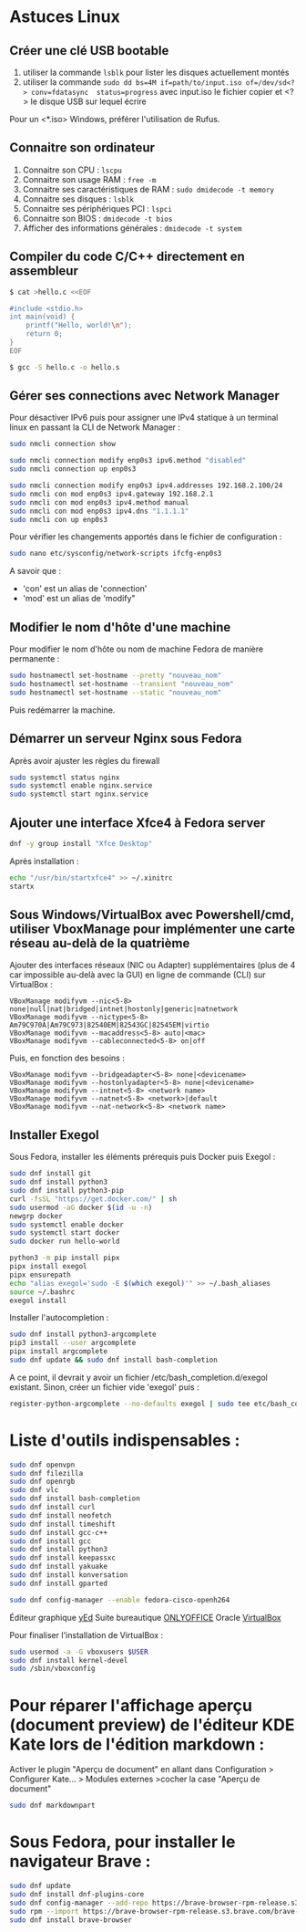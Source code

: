 # Astuces Linux

## Créer une clé USB bootable
1. utiliser la commande `lsblk` pour lister les disques actuellement montés
2. utiliser la commande `sudo dd bs=4M if=path/to/input.iso of=/dev/sd<?> conv=fdatasync  status=progress` avec input.iso le fichier copier et \<?> le disque USB sur lequel écrire

Pour un <*.iso> Windows, préférer l'utilisation de Rufus.

## Connaitre son ordinateur

1. Connaitre son CPU : `lscpu`
2. Connaitre son usage RAM : `free -m`
3. Connaitre ses caractéristiques de RAM : `sudo dmidecode -t memory`
4. Connaitre ses disques : `lsblk`
5. Connaitre ses périphériques PCI : `lspci`
6. Connaitre son BIOS : `dmidecode -t bios`
7. Afficher des informations générales : `dmidecode -t system`

## Compiler du code C/C++ directement en assembleur

```bash
$ cat >hello.c <<EOF

#include <stdio.h>
int main(void) {
    printf("Hello, world!\n");
    return 0;
}
EOF

$ gcc -S hello.c -o hello.s
```

## Gérer ses connections avec Network Manager

Pour désactiver IPv6 puis pour assigner une IPv4 statique à un terminal linux en passant la CLI de Network Manager :

```bash
sudo nmcli connection show

sudo nmcli connection modify enp0s3 ipv6.method "disabled"
sudo nmcli connection up enp0s3 

sudo nmcli connection modify enp0s3 ipv4.addresses 192.168.2.100/24
sudo nmcli con mod enp0s3 ipv4.gateway 192.168.2.1
sudo nmcli con mod enp0s3 ipv4.method manual
sudo nmcli con mod enp0s3 ipv4.dns "1.1.1.1"
sudo nmcli con up enp0s3
```

Pour vérifier les changements apportés dans le fichier de configuration : 

```bash
sudo nano etc/sysconfig/network-scripts ifcfg-enp0s3
```

A savoir que :
- 'con' est un alias de 'connection'
- 'mod' est un alias de 'modify"

## Modifier le nom d'hôte d'une machine

Pour modifier le nom d'hôte ou nom de machine Fedora de manière permanente :

```bash
sudo hostnamectl set-hostname --pretty "nouveau_nom"
sudo hostnamectl set-hostname --transient "nouveau_nom"
sudo hostnamectl set-hostname --static "nouveau_nom"
```

Puis redémarrer la machine.

## Démarrer un serveur Nginx sous Fedora

Après avoir ajuster les règles du firewall 

```bash
sudo systemctl status nginx
sudo systemctl enable nginx.service
sudo systemctl start nginx.service
```

## Ajouter une interface Xfce4 à Fedora server


```bash
dnf -y group install "Xfce Desktop"
```

Après installation :

```bash
echo "/usr/bin/startxfce4" >> ~/.xinitrc
startx
```

## Sous Windows/VirtualBox avec Powershell/cmd, utiliser VboxManage pour implémenter une carte réseau au-delà de la quatrième

Ajouter des interfaces réseaux (NIC ou Adapter) supplémentaires (plus de 4 car impossible au-delà avec la GUI) en ligne de commande (CLI) sur VirtualBox :

```shell
VBoxManage modifyvm --nic<5-8> none|null|nat|bridged|intnet|hostonly|generic|natnetwork
VBoxManage modifyvm --nictype<5-8> Am79C970A|Am79C973|82540EM|82543GC|82545EM|virtio
VBoxManage modifyvm --macaddress<5-8> auto|<mac>
VBoxManage modifyvm --cableconnected<5-8> on|off
```

Puis, en fonction des besoins :

```shell
VBoxManage modifyvm --bridgeadapter<5-8> none|<devicename>
VBoxManage modifyvm --hostonlyadapter<5-8> none|<devicename>
VBoxManage modifyvm --intnet<5-8> <network name>
VBoxManage modifyvm --natnet<5-8> <network>|default
VBoxManage modifyvm --nat-network<5-8> <network name>
```

## Installer Exegol

Sous Fedora, installer les éléments prérequis puis Docker puis Exegol :

```bash
sudo dnf install git
sudo dnf install python3
sudo dnf install python3-pip
curl -fsSL "https://get.docker.com/" | sh
sudo usermod -aG docker $(id -u -n)
newgrp docker
sudo systemctl enable docker
sudo systemctl start docker
sudo docker run hello-world

python3 -m pip install pipx
pipx install exegol
pipx ensurepath
echo "alias exegol='sudo -E $(which exegol)'" >> ~/.bash_aliases
source ~/.bashrc
exegol install
```

Installer l'autocompletion :

```bash
sudo dnf install python3-argcomplete
pip3 install --user argcomplete
pipx install argcomplete
sudo dnf update && sudo dnf install bash-completion
```
A ce point, il devrait y avoir un fichier /etc/bash_completion.d/exegol existant.
Sinon, créer un fichier vide 'exegol' puis :

```bash
register-python-argcomplete --no-defaults exegol | sudo tee etc/bash_completion.d/exegol > /dev/null
```

# Liste d'outils indispensables :

```bash
sudo dnf openvpn
sudo dnf filezilla
sudo dnf openrgb
sudo dnf vlc
sudo dnf install bash-completion
sudo dnf install curl
sudo dnf install neofetch
sudo dnf install timeshift
sudo dnf install gcc-c++
sudo dnf install gcc
sudo dnf install python3
sudo dnf install keepassxc
sudo dnf install yakuake
sudo dnf install konversation
sudo dnf install gparted
```

```bash
sudo dnf config-manager --enable fedora-cisco-openh264
```

Éditeur graphique [yEd](https://www.yworks.com/products/yed/download#download)
Suite bureautique [ONLYOFFICE](https://www.onlyoffice.com/fr/download-desktop.aspx#desktop)
Oracle [VirtualBox](https://www.virtualbox.org/wiki/Linux_Downloads)

Pour finaliser l'installation de VirtualBox :

```bash
sudo usermod -a -G vboxusers $USER
sudo dnf install kernel-devel
sudo /sbin/vboxconfig
```


# Pour réparer l'affichage aperçu (document preview) de l'éditeur KDE Kate lors de l'édition markdown :

Activer le plugin "Aperçu de document" en allant dans Configuration > Configurer Kate... > Modules externes >cocher la case "Aperçu de document"

```bash
sudo dnf markdownpart
```

# Sous Fedora, pour installer le navigateur Brave :

```bash
sudo dnf update
sudo dnf install dnf-plugins-core
sudo dnf config-manager --add-repo https://brave-browser-rpm-release.s3.brave.com/brave-browser.repo
sudo rpm --import https://brave-browser-rpm-release.s3.brave.com/brave-core.asc
sudo dnf install brave-browser
```

